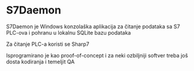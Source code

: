 # S7Daemon

S7Daemon je Windows konzolaška aplikacija za čitanje podataka sa S7 PLC-ova i pohranu u lokalnu SQLite bazu podataka

Za čitanje PLC-a koristi se Sharp7

Isprogramirano je kao proof-of-concept i za neki ozbiljniji softver treba još dosta kodiranja i temeljit QA
